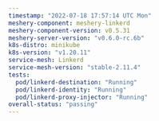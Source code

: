 ```yaml
---
timestamp: "2022-07-18 17:57:14 UTC Mon"
meshery-component: meshery-linkerd
meshery-component-version: v0.5.31
meshery-server-version: "v0.6.0-rc.6b"
k8s-distro: minikube
k8s-version: "v1.20.11"
service-mesh: Linkerd
service-mesh-version: "stable-2.11.4"
tests:
  pod/linkerd-destination: "Running"
  pod/linkerd-identity: "Running"
  pod/linkerd-proxy-injector: "Running"
overall-status: "passing"
---
```

